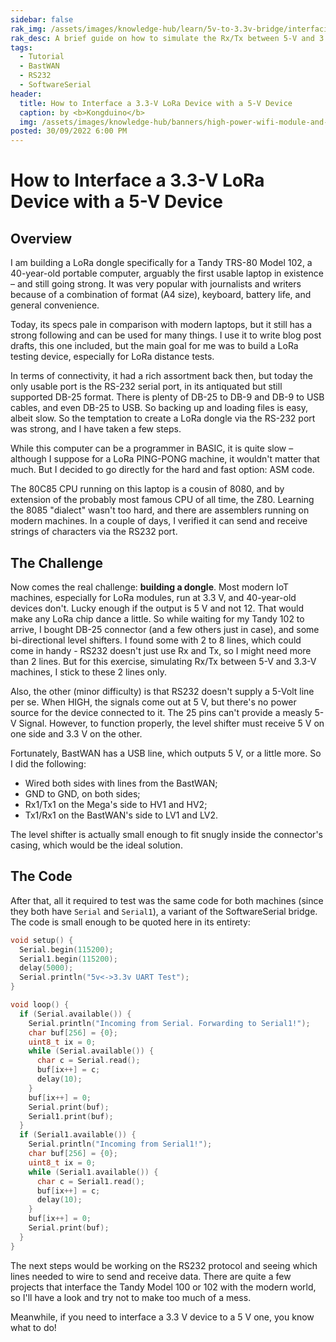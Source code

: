 ```yaml
---
sidebar: false
rak_img: /assets/images/knowledge-hub/learn/5v-to-3.3v-bridge/interfacing-3.3v-to-5v.png
rak_desc: A brief guide on how to simulate the Rx/Tx between 5-V and 3.3-V machines.
tags:
  - Tutorial
  - BastWAN
  - RS232 
  - SoftwareSerial
header:
  title: How to Interface a 3.3-V LoRa Device with a 5-V Device
  caption: by <b>Kongduino</b>
  img: /assets/images/knowledge-hub/banners/high-power-wifi-module-and-power-line-communications.jpg
posted: 30/09/2022 6:00 PM
---
```



# How to Interface a 3.3-V LoRa Device with a 5-V Device

## Overview

I am building a LoRa dongle specifically for a Tandy TRS-80 Model 102, a 40-year-old portable computer, arguably the first usable laptop in existence – and still going strong. It was very popular with journalists and writers because of a combination of format (A4 size), keyboard, battery life, and general convenience.

Today, its specs pale in comparison with modern laptops, but it still has a strong following and can be used for many things. I use it to write blog post drafts, this one included, but the main goal for me was to build a LoRa testing device, especially for LoRa distance tests.

In terms of connectivity, it had a rich assortment back then, but today the only usable port is the RS-232 serial port, in its antiquated but still supported DB-25 format. There is plenty of DB-25 to DB-9 and DB-9 to USB cables, and even DB-25 to USB. So backing up and loading files is easy, albeit slow. So the temptation to create a LoRa dongle via the RS-232 port was strong, and I have taken a few steps.

While this computer can be a programmer in BASIC, it is quite slow – although I suppose for a LoRa PING-PONG machine, it wouldn't matter that much. But I decided to go directly for the hard and fast option: ASM code.

The 80C85 CPU running on this laptop is a cousin of 8080, and by extension of the probably most famous CPU of all time, the Z80. Learning the 8085 "dialect" wasn't too hard, and there are assemblers running on modern machines. In a couple of days, I verified it can send and receive strings of characters via the RS232 port.


<rk-img
  src="/assets/images/knowledge-hub/learn/5v-to-3.3v-bridge/DB25_Connector.jpg"
  width="70%"
  caption="DB25 connector"
/>



## The Challenge

Now comes the real challenge: **building a dongle**. Most modern IoT machines, especially for LoRa modules, run at 3.3&nbsp;V, and 40-year-old devices don't. Lucky enough if the output is 5&nbsp;V and not 12. That would make any LoRa chip dance a little. So while waiting for my Tandy 102 to arrive, I bought DB-25 connector (and a few others just in case), and some bi-directional level shifters. I found some with 2 to 8 lines, which could come in handy - RS232 doesn't just use Rx and Tx, so I might need more than 2 lines. But for this exercise, simulating Rx/Tx between 5-V and 3.3-V machines, I stick to these 2 lines only.


<rk-img
  src="/assets/images/knowledge-hub/learn/5v-to-3.3v-bridge/Level_Shifter.png"
  width="50%"
  caption="Level shifter"
/>



Also, the other (minor difficulty) is that RS232 doesn't supply a 5-Volt line per se. When HIGH, the signals come out at 5&nbsp;V, but there's no power source for the device connected to it. The 25 pins can't provide a measly 5-V Signal. However, to function properly, the level shifter must receive 5&nbsp;V on one side and 3.3&nbsp;V on the other.

Fortunately, BastWAN has a USB line, which outputs 5&nbsp;V, or a little more. So I did the following:

 - Wired both sides with lines from the BastWAN;
 - GND to GND, on both sides;
 - Rx1/Tx1 on the Mega's side to HV1 and HV2;
 - Tx1/Rx1 on the BastWAN's side to LV1 and LV2.

The level shifter is actually small enough to fit snugly inside the connector's casing, which would be the ideal solution.


<rk-img
  src="/assets/images/knowledge-hub/learn/5v-to-3.3v-bridge/Voltage_Shifter.jpg"
  width="70%"
  caption="Voltage shifter"
/>


<rk-img
  src="/assets/images/knowledge-hub/learn/5v-to-3.3v-bridge/Bastwan.jpg"
  width="70%"
  caption="BastWAN"
/>


<rk-img
  src="/assets/images/knowledge-hub/learn/5v-to-3.3v-bridge/Mega_Serial1.jpg"
  width="70%"
  caption="Mega Serial1"
/>



## The Code

After that, all it required to test was the same code for both machines (since they both have `Serial` and `Serial1`), a variant of the SoftwareSerial bridge. The code is small enough to be quoted here in its entirety:



```c
void setup() {
  Serial.begin(115200);
  Serial1.begin(115200);
  delay(5000);
  Serial.println("5v<->3.3v UART Test");
}

void loop() {
  if (Serial.available()) {
    Serial.println("Incoming from Serial. Forwarding to Serial1!");
    char buf[256] = {0};
    uint8_t ix = 0;
    while (Serial.available()) {
      char c = Serial.read();
      buf[ix++] = c;
      delay(10);
    }
    buf[ix++] = 0;
    Serial.print(buf);
    Serial1.print(buf);
  }
  if (Serial1.available()) {
    Serial.println("Incoming from Serial1!");
    char buf[256] = {0};
    uint8_t ix = 0;
    while (Serial1.available()) {
      char c = Serial1.read();
      buf[ix++] = c;
      delay(10);
    }
    buf[ix++] = 0;
    Serial.print(buf);
  }
}
```


<rk-img
  src="/assets/images/knowledge-hub/learn/5v-to-3.3v-bridge/Mega_Screenshot.png"
  width="60%"
  caption="Successful connection"
/>

<rk-img
  src="/assets/images/knowledge-hub/learn/5v-to-3.3v-bridge/Bastwan_Screenshot.png"
  width="60%"
  caption="Successful connection"
/>



The next steps would be working on the RS232 protocol and seeing which lines needed to wire to send and receive data. There are quite a few projects that interface the Tandy Model 100 or 102 with the modern world, so I'll have a look and try not to make too much of a mess.

Meanwhile, if you need to interface a 3.3&nbsp;V device to a 5&nbsp;V one, you know what to do!